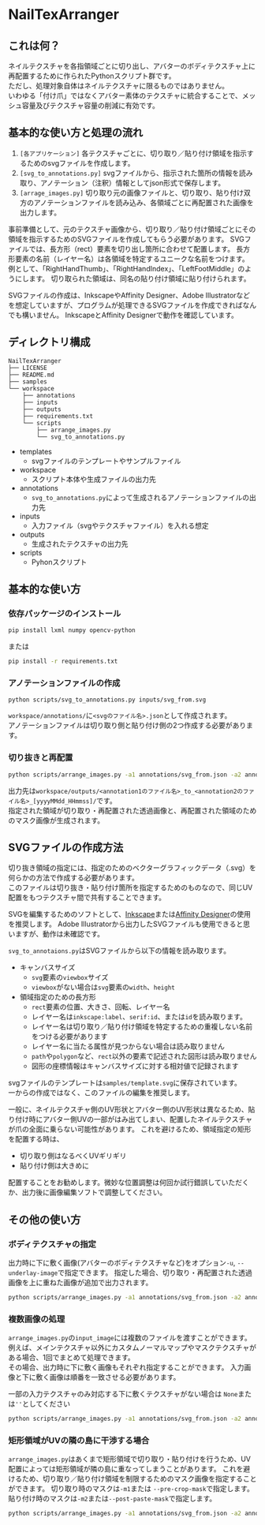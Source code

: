 # NailTexArranger

## これは何？
ネイルテクスチャを各指領域ごとに切り出し、アバターのボディテクスチャ上に再配置するために作られたPythonスクリプト群です。  
ただし、処理対象自体はネイルテクスチャに限るものではありません。  
いわゆる「付け爪」ではなくアバター素体のテクスチャに統合することで、メッシュ容量及びテクスチャ容量の削減に有効です。

## 基本的な使い方と処理の流れ

1. `[各アプリケーション]` 各テクスチャごとに、切り取り／貼り付け領域を指示するためのsvgファイルを作成します。
1. `[svg_to_annotations.py]` svgファイルから、指示された箇所の情報を読み取り、アノテーション（注釈）情報としてjson形式で保存します。
1. `[arrage_images.py]` 切り取り元の画像ファイルと、切り取り、貼り付け双方のアノテーションファイルを読み込み、各領域ごとに再配置された画像を出力します。

事前準備として、元のテクスチャ画像から、切り取り／貼り付け領域ごとにその領域を指示するためのSVGファイルを作成してもらう必要があります。
SVGファイルでは、長方形（rect）要素を切り出し箇所に合わせて配置します。
長方形要素の名前（レイヤー名）は各領域を特定するユニークな名前をつけます。
例として、「RightHandThumb」、「RightHandIndex」、「LeftFootMiddle」のようにします。
切り取られた領域は、同名の貼り付け領域に貼り付けられます。

SVGファイルの作成は、InkscapeやAffinity Designer、Adobe Illustratorなどを想定していますが、プログラムが処理できるSVGファイルを作成できればなんでも構いません。
InkscapeとAffinity Designerで動作を確認しています。

## ディレクトリ構成
```
NailTexArranger
├── LICENSE
├── README.md
├── samples
└── workspace
    ├── annotations
    ├── inputs
    ├── outputs
    ├── requirements.txt
    └── scripts
        ├── arrange_images.py
        └── svg_to_annotations.py
```

- templates
    - svgファイルのテンプレートやサンプルファイル
- workspace
    - スクリプト本体や生成ファイルの出力先
- annotations
    - `svg_to_annotations.py`によって生成されるアノテーションファイルの出力先
- inputs
    - 入力ファイル（svgやテクスチャファイル）を入れる想定
- outputs
    - 生成されたテクスチャの出力先
- scripts
    - Pyhonスクリプト

## 基本的な使い方

### 依存パッケージのインストール
```bash
pip install lxml numpy opencv-python
```
または
```bash
pip install -r requirements.txt
```

### アノテーションファイルの作成
```
python scripts/svg_to_annotations.py inputs/svg_from.svg
```
`workspace/annotations/`に`<svgのファイル名>.json`として作成されます。  
アノテーションファイルは切り取り側と貼り付け側の2つ作成する必要があります。


### 切り抜きと再配置
```bash
python scripts/arrange_images.py -a1 annotations/svg_from.json -a2 annotations/svg_to.json inputs/nail_texture.png
```
出力先は`workspace/outputs/<annotation1のファイル名>_to_<annotation2のファイル名>_[yyyyMMdd_HHmmss]/`です。  
指定された領域が切り取り・再配置された透過画像と、再配置された領域のためのマスク画像が生成されます。

## SVGファイルの作成方法

切り抜き領域の指定には、指定のためのベクターグラフィックデータ（.svg）を何らかの方法で作成する必要があります。  
このファイルは切り抜き・貼り付け箇所を指定するためのものなので、同じUV配置をもつテクスチャ間で共有することできます。

SVGを編集するためのソフトとして、[Inkscape](https://inkscape.org/ja/)または[Affinity Designer](https://affinity.serif.com/ja-jp/designer/)の使用を推奨します。
Adobe Illustratorから出力したSVGファイルも使用できると思いますが、動作は未確認です。

`svg_to_annotaions.py`はSVGファイルから以下の情報を読み取ります。
- キャンバスサイズ
  - `svg`要素の`viewbox`サイズ
  - `viewbox`がない場合は`svg`要素の`width`、`height`
- 領域指定のための長方形
  - `rect`要素の位置、大きさ、回転、レイヤー名
  - レイヤー名は`inkscape:label`、`serif:id`、または`id`を読み取ります。
  - レイヤー名は切り取り／貼り付け領域を特定するための重複しない名前をつける必要があります
  - レイヤー名に当たる属性が見つからない場合は読み取りません
  - `path`や`polygon`など、`rect`以外の要素で記述された図形は読み取りません
  - 図形の座標情報はキャンバスサイズに対する相対値で記録されます

svgファイルのテンプレートは`samples/template.svg`に保存されています。  
一からの作成ではなく、このファイルの編集を推奨します。

一般に、ネイルテクスチャ側のUV形状とアバター側のUV形状は異なるため、貼り付け時にアバター側UVの一部がはみ出てしまい、配置したネイルテクスチャが爪の全面に乗らない可能性があります。
これを避けるため、領域指定の矩形を配置する時は、

- 切り取り側はなるべくUVギリギリ
- 貼り付け側は大きめに

配置することをお勧めします。微妙な位置調整は何回か試行錯誤していただくか、出力後に画像編集ソフトで調整してください。

## その他の使い方

### ボディテクスチャの指定
出力時に下に敷く画像(アバターのボディテクスチャなど)をオプション`-u`, `--underlay-image`で指定できます。
指定した場合、切り取り・再配置された透過画像を上に重ねた画像が追加で出力されます。
```bash
python scripts/arrange_images.py -a1 annotations/svg_from.json -a2 annotations/svg_to.json -u inputs/body_texture.png inputs/nail_texture.png
```

### 複数画像の処理
`arrange_images.py`の`input_image`には複数のファイルを渡すことができます。例えば、メインテクスチャ以外にカスタムノーマルマップやマスクテクスチャがある場合、1回でまとめて処理できます。  
その場合、出力時に下に敷く画像もそれぞれ指定することができます。
入力画像と下に敷く画像は順番を一致させる必要があります。

一部の入力テクスチャのみ対応する下に敷くテクスチャがない場合は `None`または`''`としてください
```bash
python scripts/arrange_images.py -a1 annotations/svg_from.json -a2 annotations/svg_to.json -u inputs/body_texture.png None inputs/black_4k.png inputs/nail_texture.png inputs/nail_normal.png inputs/nail_rame.png
```

### 矩形領域がUVの隣の島に干渉する場合
`arrange_images.py`はあくまで矩形領域で切り取り・貼り付けを行うため、UV配置によっては矩形領域が隣の島に重なってしまうことがあります。
これを避けるため、切り取り／貼り付け領域を制限するためのマスク画像を指定することができます。
切り取り時のマスクは`-m1`または `--pre-crop-mask`で指定します。貼り付け時のマスクは`-m2`または`--post-paste-mask`で指定します。
```bash
python scripts/arrange_images.py -a1 annotations/svg_from.json -a2 annotations/svg_to.json -u inputs/body_texture.png -m1 inputs/nail_mask.png -m2 body_nail_mask.png inputs/nail_texture.png
```
